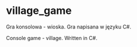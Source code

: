 # village_game
Gra konsolowa - wioska. Gra napisana w języku C#.

Console game - village. Written in C#.
